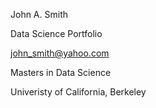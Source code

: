 John A. Smith

Data Science Portfolio

john_smith@yahoo.com

Masters in Data Science

Univeristy of California, Berkeley
